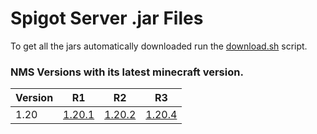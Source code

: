 # Spigot Server .jar Files

To get all the jars automatically downloaded run the [download.sh](../src/commands/download.sh) script.

### NMS Versions with its latest minecraft version.

| Version | R1                                                                                | R2                                                                              | R3                                                                              |
|---------|-----------------------------------------------------------------------------------|---------------------------------------------------------------------------------|---------------------------------------------------------------------------------|
| 1.20    | [1.20.1](https://download.getbukkit.org/spigot/spigot-1.20.1.jar)                 | [1.20.2](https://download.getbukkit.org/spigot/spigot-1.20.2.jar)               | [1.20.4](https://download.getbukkit.org/spigot/spigot-1.20.4.jar)               |
